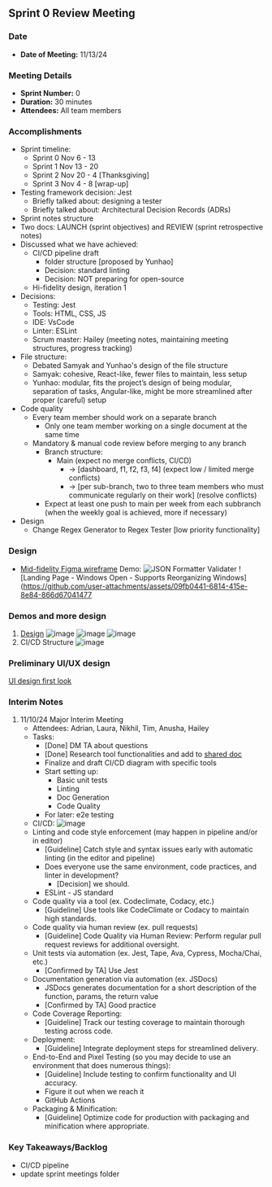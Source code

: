 ## Sprint 0 Review Meeting
### Date
- **Date of Meeting:** 11/13/24

### Meeting Details
- **Sprint Number:** 0
- **Duration:** 30 minutes
- **Attendees:** All team members

### Accomplishments
- Sprint timeline:
  - Sprint 0 Nov 6 - 13
  - Sprint 1 Nov 13 - 20
  - Sprint 2 Nov 20 - 4 [Thanksgiving]
  - Sprint 3 Nov 4 - 8 [wrap-up]
- Testing framework decision: Jest
  - Briefly talked about: designing a tester  
  - Briefly talked about: Architectural Decision Records (ADRs)
-  Sprint notes structure
  - Two docs: LAUNCH (sprint objectives) and REVIEW (sprint retrospective notes)
- Discussed what we have achieved:
  - CI/CD pipeline draft
    - folder structure [proposed by Yunhao]
    - Decision: standard linting
    - Decision: NOT preparing for open-source
  - Hi-fidelity design, iteration 1
- Decisions:
  - Testing: Jest
  - Tools: HTML, CSS, JS
  - IDE: VsCode
  - Linter: ESLint
  - Scrum master: Hailey (meeting notes, maintaining meeting structures, progress tracking)
 - File structure:
      - Debated Samyak and Yunhao's design of the file structure
      - Samyak: cohesive, React-like, fewer files to maintain, less setup
      - Yunhao: modular, fits the project’s design of being modular, separation of tasks, Angular-like, might be more streamlined after proper (careful) setup
- Code quality
  - Every team member should work on a separate branch
    - Only one team member working on a single document at the same time
  - Mandatory & manual code review before merging to any branch
    - Branch structure:
      - Main (expect no merge conflicts, CI/CD)
        - -> [dashboard, f1, f2, f3, f4] (expect low / limited merge conflicts)
        - -> [per sub-branch, two to three team members who must communicate regularly on their work] (resolve conflicts)
    - Expect at least one push to main per week from each subbranch (when the weekly goal is achieved, more if necessary)
- Design
  - Change Regex Generator to Regex Tester [low priority functionality]




### Design
- [Mid-fidelity Figma wireframe](https://www.figma.com/design/KDKjlJwomQLX7ZEIHylx7a/Wireframe?node-id=4088-385&t=9MbCajT7BU3fpj1S-1)
  Demo:
  ![JSON Formatter   Validater](https://github.com/user-attachments/assets/a20e5148-6869-4293-bb76-cde2635e3a89)
  ![Landing Page - Windows Open - Supports Reorganizing Windows](https://github.com/user-attachments/assets/09fb0441-6814-415e-8e84-866d67041477
  
### Demos and more design
1. [Design](https://www.figma.com/design/3ih44WsGIx62IKSIrP5QG3/DashStack---Free-Admin-Dashboard-UI-Kit---Admin-%26-Dashboard-Ui-Kit---Admin-Dashboard-(Community)?node-id=0-1&t=nGnziJh8RQ1oRA2a-1)
   ![image](https://github.com/user-attachments/assets/5e9081d0-1af0-4c41-99c9-e4d2f7c16565)
   ![image](https://github.com/user-attachments/assets/25284470-7932-45ef-a65d-13383f8afa46)
   ![image](https://github.com/user-attachments/assets/3eb28820-d697-4c49-a9db-4f95f2e2e6e7)
2. CI/CD Structure
   ![image](https://github.com/user-attachments/assets/c0a0038c-cb0c-48cf-8c74-7e0d777d6ac8)


### Preliminary UI/UX design
[UI design first look](https://www.figma.com/design/3ih44WsGIx62IKSIrP5QG3/DashStack---Free-Admin-Dashboard-UI-Kit---Admin-%26-Dashboard-Ui-Kit---Admin-Dashboard-(Community)?node-id=0-1&node-type=canvas&t=TBWBzzjDW69nEbPV-0)

### Interim Notes
1. 11/10/24 Major Interim Meeting
   - Attendees: Adrian, Laura, Nikhil, Tim, Anusha, Hailey
   - Tasks:
     - [Done] DM TA about questions
     - [Done] Research tool functionalities and add to [shared doc](https://docs.google.com/document/d/1QAZQGwWbdckf3Y2-6m03UvYw9QRADKr_RrGiQrVJWsU/edit?usp=sharing)
     - Finalize and draft CI/CD diagram with specific tools
     - Start setting up:
       - Basic unit tests
       - Linting
       - Doc Generation
       - Code Quality
     - For later: e2e testing 
   - CI/CD:
     ![image](https://github.com/user-attachments/assets/6a3e357b-c14c-4d59-8543-e48c20d099e5)
   - Linting and code style enforcement (may happen in pipeline and/or in editor)
     - [Guideline] Catch style and syntax issues early with automatic linting (in the editor and pipeline)
     - Does everyone use the same environment, code practices, and linter in development?
       - [Decision] we should.
     - ESLint - JS standard
   - Code quality via a tool (ex. Codeclimate, Codacy, etc.)
     - [Guideline] Use tools like CodeClimate or Codacy to maintain high standards.
   - Code quality via human review (ex. pull requests)
     - [Guideline] Code Quality via Human Review: Perform regular pull request reviews for additional oversight.
   - Unit tests via automation (ex. Jest, Tape, Ava, Cypress, Mocha/Chai, etc.)
     - [Confirmed by TA] Use Jest
   - Documentation generation via automation (ex. JSDocs)
     - JSDocs generates documentation for a short description of the function, params, the return value
     - [Confirmed by TA] Good practice
   - Code Coverage Reporting:
     - [Guideline] Track our testing coverage to maintain thorough testing across code.
   - Deployment:
     - [Guideline] Integrate deployment steps for streamlined delivery.
   - End-to-End and Pixel Testing (so you may decide to use an environment that does numerous things):
     - [Guideline] Include testing to confirm functionality and UI accuracy.
     - Figure it out when we reach it
     - GitHub Actions
   - Packaging & Minification:
     - [Guideline] Optimize code for production with packaging and minification where appropriate.


### Key Takeaways/Backlog
- CI/CD pipeline
- update sprint meetings folder
